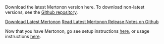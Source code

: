 Download the latest Mertonon version here. To download non-latest versions, see the [Github repository](https://github.com/howonlee/mertonon/releases/).

<a class="link dim f6 ph3 pv2 mh2 dib white bg-black" href="{{dlurl}}">Download Latest Mertonon</a>
<a class="link dim f6 ph3 pv2 mh2 dib white bg-black" href="https://github.com/howonlee/mertonon/releases/latest/">Read Latest Mertonon Release Notes on Github</a>

Now that you have Mertonon, go see setup instructions [here](https://github.com/howonlee/mertonon/blob/master/docs/setup.md), or usage instructions [here](https://github.com/howonlee/mertonon/blob/master/docs/usage.md).
